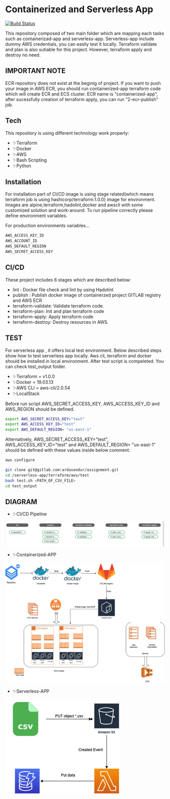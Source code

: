 # Containerized and Serverless App

[![Build Status](https://travis-ci.org/joemccann/dillinger.svg?branch=master)](https://travis-ci.org/joemccann/dillinger)

This repository composed of two main folder which are mapping each tasks such as containerizad-app and serverless-app.
Serverless-app include dummy AWS credentials, you can easliy test it locally. Terraform validate and plan is also sutiable for this project. However, terraform apply and destroy no need.

 ## IMPORTANT NOTE
  ECR repository does not exist at the beginig of project. If you want to push your image in AWS ECR, you should run containerized-app terraform code which will create ECR and ECS cluster. ECR name is "containerized-app", after sucessfully creation of terraform apply, you can run "2-ecr-publish" job.

## Tech
This repository is using different technology work properly:

- ✨Terraform
- ✨Docker
- ✨AWS
- ✨Bash  Scripting
- ✨Python
 
## Installation

For installation part of CI/CD image is using stage related(which means terraform job is using hashicorp/terraform:1.0.0) image for environment. Images are alpine,terraform,hadolint,docker and awscli with some customized solution and work-around. To run pipeline correctly please define environment variables.

For production environments variables...

```sh
AWS_ACCESS_KEY_ID
AWS_ACCOUNT_ID
AWS_DEFAULT_REGION
AWS_SECRET_ACCESS_KEY
```

## CI/CD
These project includes 6 stages which are described below:
  - lint : Docker file check and lint by using Hadolint
  - publish : Publish docker image of containerzed project GITLAB registry and AWS ECR
  - terraform-validate: Validate terraform code.
  - terraform-plan: Init and plan terraform code
  - terraform-apply: Apply terraform code
  - terraform-destroy: Destroy resources in AWS.



## TEST
For serverless app , it offers local test environment. Below described steps show how to test serverless app locally. Aws cli, terraform and docker should be installed in local environment. After test script is compeleted. You can check test_output folder.
  
- ✨Terraform = v1.0.0
- ✨Docker   = 19.03.13
- ✨AWS CLI =   aws-cli/2.0.54 
- ✨LocalStack 


Before run script AWS_SECRET_ACCESS_KEY, AWS_ACCESS_KEY_ID and AWS_REGION should be defined.
```sh
export AWS_SECRET_ACCESS_KEY="test"
export AWS_ACCESS_KEY_ID="test"
export AWS_DEFAULT_REGION= "us-east-1"
```
Alternatively, AWS_SECRET_ACCESS_KEY="test", AWS_ACCESS_KEY_ID="test" and AWS_DEFAULT_REGION= "us-east-1" should be defined with these values inside below comment.

```sh
aws configure
```

```sh
git clone git@gitlab.com:ardasendur/assignment.git
cd /serverless-app/terraform/aws/test
bash test.sh <PATH_OF_CSV_FILE>
cd test_output
```
## DIAGRAM

- ✨CI/CD Pipeline

![picture](pipeline.png/)

- ✨Containerized-APP

![picture](containerized-app/containerized-app.png)

- ✨Serverless-APP

![picture](serverless-app/serverless-app.png/)

